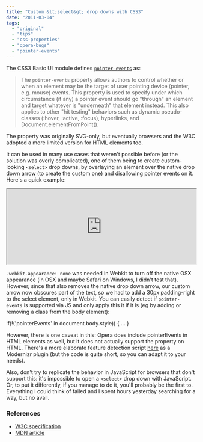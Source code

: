 ```yaml
---
title: "Custom &lt;select&gt; drop downs with CSS3"
date: "2011-03-04"
tags:
  - "original"
  - "tips"
  - "css-properties"
  - "opera-bugs"
  - "pointer-events"
---
```


The CSS3 Basic UI module defines [`pointer-events`](http://dev.w3.org/csswg/css3-ui/#pointer-events) as:

> The `pointer-events` property allows authors to control whether or when an element may be the target of user pointing device (pointer, e.g. mouse) events. This property is used to specify under which circumstance (if any) a pointer event should go "through" an element and target whatever is "underneath" that element instead. This also applies to other "hit testing" behaviors such as dynamic pseudo-classes (:hover, :active, :focus), hyperlinks, and Document.elementFromPoint().

The property was originally SVG-only, but eventually browsers and the W3C adopted a more limited version for HTML elements too.

It can be used in many use cases that weren't possible before (or the solution was overly complicated), one of them being to create custom-looking `<select>` drop downs, by overlaying an element over the native drop down arrow (to create the custom one) and disallowing pointer events on it. Here's a quick example:

<iframe style="width: 100%; height: 200px" src="https://jsfiddle.net/leaverou/XxkSC/embedded/result,css"></iframe>

`-webkit-appearance: none` was needed in Webkit to turn off the native OSX appearance (in OSX and maybe Safari on Windows, I didn't test that). However, since that also removes the native drop down arrow, our custom arrow now obscures part of the text, so we had to add a 30px padding-right to the select element, only in Webkit. You can easily detect if `pointer-events` is supported via JS and only apply this it if it is (eg by adding or removing a class from the body element):

if(!('pointerEvents' in document.body.style)) {
    ...
}

However, there is one caveat in this: Opera does include pointerEvents in HTML elements as well, but it does not actually support the property on HTML. There's a more elaborate feature detection script [here](https://github.com/ausi/Feature-detection-technique-for-pointer-events/blob/master/modernizr-pointerevents.js) as a Modernizr plugin (but the code is quite short, so you can adapt it to your needs).

Also, don't try to replicate the behavior in JavaScript for browsers that don't support this: it's impossible to open a `<select>` drop down with JavaScript. Or, to put it differently, if you manage to do it, you'll probably be the first to. Everything I could think of failed and I spent hours yesterday searching for a way, but no avail.

### References

- [W3C specification](http://dev.w3.org/csswg/css3-ui/#pointer-events)
- [MDN article](https://developer.mozilla.org/en/CSS/pointer-events)
